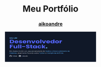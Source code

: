 <div align="center">
  <h1>Meu Portfólio</h1>
  
  <h3><a href="https://aikoandre-portfolio.vercel.app/">aikoandre</a></h3>

  <img src="public/dev.png" width="300" height="100">
</div>
